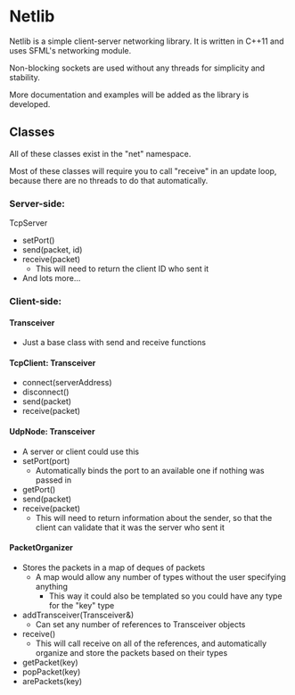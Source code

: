 Netlib
======

Netlib is a simple client-server networking library. It is written in C++11 and uses SFML's networking module.

Non-blocking sockets are used without any threads for simplicity and stability.

More documentation and examples will be added as the library is developed.

Classes
-------
All of these classes exist in the "net" namespace.

Most of these classes will require you to call "receive" in an update loop, because there are no threads to do that automatically.

### Server-side:

TcpServer
  * setPort()
  * send(packet, id)
  * receive(packet)
    * This will need to return the client ID who sent it
  * And lots more...

### Client-side:

#### Transceiver
  * Just a base class with send and receive functions

#### TcpClient: Transceiver
  * connect(serverAddress)
  * disconnect()
  * send(packet)
  * receive(packet)

#### UdpNode: Transceiver
  * A server or client could use this
  * setPort(port)
    * Automatically binds the port to an available one if nothing was passed in
  * getPort()
  * send(packet)
  * receive(packet)
    * This will need to return information about the sender, so that the client can validate that it was the server who sent it

#### PacketOrganizer
  * Stores the packets in a map of deques of packets
    * A map would allow any number of types without the user specifying anything
      * This way it could also be templated so you could have any type for the "key" type
  * addTransceiver(Transceiver&)
    * Can set any number of references to Transceiver objects
  * receive()
    * This will call receive on all of the references, and automatically organize and store the packets based on their types
  * getPacket(key)
  * popPacket(key)
  * arePackets(key)
